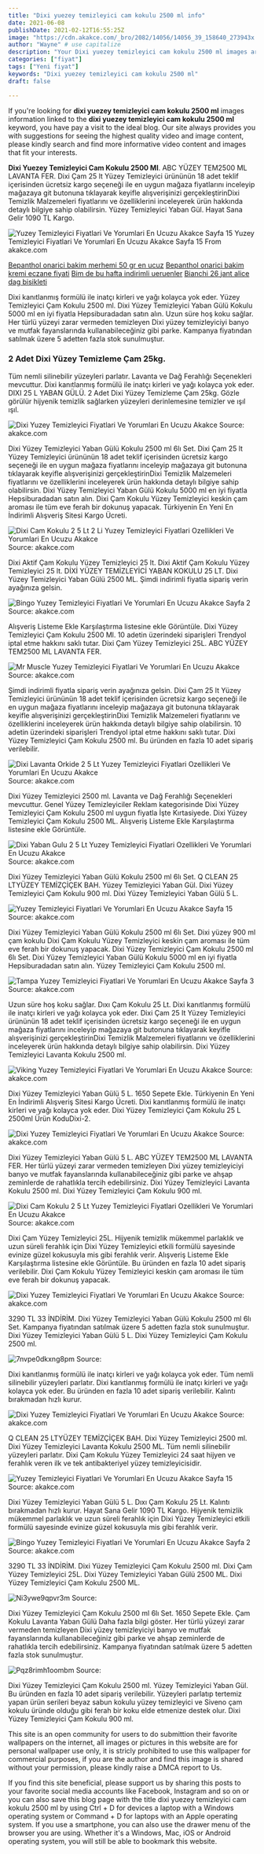 ```yaml
---
title: "Dixi yuezey temizleyici cam kokulu 2500 ml info"
date: 2021-06-08
publishDate: 2021-02-12T16:55:25Z
image: "https://cdn.akakce.com/_bro/2082/14056/14056_39_158640_273943x.jpg"
author: "Wayne" # use capitalize
description: "Your Dixi yuezey temizleyici cam kokulu 2500 ml images are ready. Dixi yuezey temizleyici cam kokulu 2500 ml are a topic that is being searched for and liked by netizens today. You can Get the Dixi yuezey temizleyici cam kokulu 2500 ml files here. Download all royalty-free photos and vectors."
categories: ["fiyat"]
tags: ["Yeni fiyat"]
keywords: "Dixi yuezey temizleyici cam kokulu 2500 ml"
draft: false

---
```


If you're looking for **dixi yuezey temizleyici cam kokulu 2500 ml** images information linked to the **dixi yuezey temizleyici cam kokulu 2500 ml** keyword, you have pay a visit to the ideal  blog.  Our site always  provides you with  suggestions  for seeing  the highest  quality video and image  content, please kindly search and find more informative video content and images  that fit your interests.

**Dixi Yuezey Temizleyici Cam Kokulu 2500 Ml**. ABC YÜZEY TEM2500 ML LAVANTA FER. Dixi Çam 25 lt Yüzey Temizleyici ürününün 18 adet teklif içerisinden ücretsiz kargo seçeneği ile en uygun mağaza fiyatlarını inceleyip mağazaya git butonuna tıklayarak keyifle alışverişinizi gerçekleştirinDixi Temizlik Malzemeleri fiyatlarını ve özelliklerini inceleyerek ürün hakkında detaylı bilgiye sahip olabilirsin. Yüzey Temizleyici Yaban Gül. Hayat Sana Gelir 1090 TL Kargo.

![Yuzey Temizleyici Fiyatlari Ve Yorumlari En Ucuzu Akakce Sayfa 15](https://iis-akakce.akamaized.net/p.x?%2F%2Fbogazicitemizlik%2Exmlbankasi%2Ecom%2Fimage%2Fdata%2Fresimler%2Fbemol%2Dgrand%2Dyuksek%2Dparfumlu%2Dyuzey%2Dtemizleme%2Dmaddesi%2Dlavanta%2D30%2Dkg%2D175%2Ejpg "Yuzey Temizleyici Fiyatlari Ve Yorumlari En Ucuzu Akakce Sayfa 15")
Yuzey Temizleyici Fiyatlari Ve Yorumlari En Ucuzu Akakce Sayfa 15 From akakce.com

[Bepanthol onarici bakim merhemi 50 gr en ucuz](/bepanthol-onarici-bakim-merhemi-50-gr-en-ucuz/)
[Bepanthol onarici bakim kremi eczane fiyati](/bepanthol-onarici-bakim-kremi-eczane-fiyati/)
[Bim de bu hafta indirimli ueruenler](/bim-de-bu-hafta-indirimli-ueruenler/)
[Bianchi 26 jant alice dag bisikleti](/bianchi-26-jant-alice-dag-bisikleti/)

Dixi kanıtlanmış formülü ile inatçı kirleri ve yağı kolayca yok eder. Yüzey Temizleyici Çam Kokulu 2500 ml. Dixi Yüzey Temizleyici Yaban Gülü Kokulu 5000 ml en iyi fiyatla Hepsiburadadan satın alın. Uzun süre hoş koku sağlar. Her türlü yüzeyi zarar vermeden temizleyen Dixi yüzey temizleyiciyi banyo ve mutfak fayanslarında kullanabileceğiniz gibi parke. Kampanya fiyatından satılmak üzere 5 adetten fazla stok sunulmuştur.

### 2 Adet Dixi Yüzey Temizleme Çam 25kg.

Tüm nemli silinebilir yüzeyleri parlatır. Lavanta ve Dağ Ferahlığı Seçenekleri mevcuttur. Dixi kanıtlanmış formülü ile inatçı kirleri ve yağı kolayca yok eder. DIXI 25 L YABAN GÜLÜ. 2 Adet Dixi Yüzey Temizleme Çam 25kg. Gözle görülür hijyenik temizlik sağlarken yüzeyleri derinlemesine temizler ve ışıl ışıl.


![Dixi Yuzey Temizleyici Fiyatlari Ve Yorumlari En Ucuzu Akakce](https://cdn.akakce.com/dixi/dixi-5-lt-x.jpg "Dixi Yuzey Temizleyici Fiyatlari Ve Yorumlari En Ucuzu Akakce")
Source: akakce.com

Dixi Yüzey Temizleyici Yaban Gülü Kokulu 2500 ml 6lı Set. Dixi Çam 25 lt Yüzey Temizleyici ürününün 18 adet teklif içerisinden ücretsiz kargo seçeneği ile en uygun mağaza fiyatlarını inceleyip mağazaya git butonuna tıklayarak keyifle alışverişinizi gerçekleştirinDixi Temizlik Malzemeleri fiyatlarını ve özelliklerini inceleyerek ürün hakkında detaylı bilgiye sahip olabilirsin. Dixi Yüzey Temizleyici Yaban Gülü Kokulu 5000 ml en iyi fiyatla Hepsiburadadan satın alın. Dixi Çam Kokulu Yüzey Temizleyici keskin çam aroması ile tüm eve ferah bir dokunuş yapacak. Türkiyenin En Yeni En İndirimli Alışveriş Sitesi Kargo Ücreti.

![Dixi Cam Kokulu 2 5 Lt 2 Li Yuzey Temizleyici Fiyatlari Ozellikleri Ve Yorumlari En Ucuzu Akakce](https://iis-akakce.akamaized.net/p.z?%2F%2Fmcdn01%2Egittigidiyor%2Enet%2F58789%2F587890498%5F0%2Ejpg "Dixi Cam Kokulu 2 5 Lt 2 Li Yuzey Temizleyici Fiyatlari Ozellikleri Ve Yorumlari En Ucuzu Akakce")
Source: akakce.com

Dixi Aktif Çam Kokulu Yüzey Temizleyici 25 lt. Dixi Aktif Çam Kokulu Yüzey Temizleyici 25 lt. DİXİ YÜZEY TEMİZLEYİCİ YABAN KOKULU 25 LT. Dixi Yüzey Temizleyici Yaban Gülü 2500 ML. Şimdi indirimli fiyatla sipariş verin ayağınıza gelsin.

![Bingo Yuzey Temizleyici Fiyatlari Ve Yorumlari En Ucuzu Akakce Sayfa 2](https://cdn.akakce.com/bingo/bingo-fresh-5-lt-x.jpg "Bingo Yuzey Temizleyici Fiyatlari Ve Yorumlari En Ucuzu Akakce Sayfa 2")
Source: akakce.com

Alışveriş Listeme Ekle Karşılaştırma listesine ekle Görüntüle. Dixi Yüzey Temizleyici Çam Kokulu 2500 Ml. 10 adetin üzerindeki siparişleri Trendyol iptal etme hakkını saklı tutar. Dixi Çam Yüzey Temizleyici 25L. ABC YÜZEY TEM2500 ML LAVANTA FER.

![Mr Muscle Yuzey Temizleyici Fiyatlari Ve Yorumlari En Ucuzu Akakce](https://cdn.akakce.com/mr-muscle/mr-muscle-glade-2-5-lt-x.jpg "Mr Muscle Yuzey Temizleyici Fiyatlari Ve Yorumlari En Ucuzu Akakce")
Source: akakce.com

Şimdi indirimli fiyatla sipariş verin ayağınıza gelsin. Dixi Çam 25 lt Yüzey Temizleyici ürününün 18 adet teklif içerisinden ücretsiz kargo seçeneği ile en uygun mağaza fiyatlarını inceleyip mağazaya git butonuna tıklayarak keyifle alışverişinizi gerçekleştirinDixi Temizlik Malzemeleri fiyatlarını ve özelliklerini inceleyerek ürün hakkında detaylı bilgiye sahip olabilirsin. 10 adetin üzerindeki siparişleri Trendyol iptal etme hakkını saklı tutar. Dixi Yüzey Temizleyici Çam Kokulu 2500 ml. Bu üründen en fazla 10 adet sipariş verilebilir.

![Dixi Lavanta Orkide 2 5 Lt Yuzey Temizleyici Fiyatlari Ozellikleri Ve Yorumlari En Ucuzu Akakce](https://cdn.akakce.com/pril/pril-2-kg-x.jpg "Dixi Lavanta Orkide 2 5 Lt Yuzey Temizleyici Fiyatlari Ozellikleri Ve Yorumlari En Ucuzu Akakce")
Source: akakce.com

Dixi Yüzey Temizleyici 2500 ml. Lavanta ve Dağ Ferahlığı Seçenekleri mevcuttur. Genel Yüzey Temizleyiciler Reklam kategorisinde Dixi Yüzey Temizleyici Çam Kokulu 2500 ml uygun fiyatla İşte Kırtasiyede. Dixi Yüzey Temizleyici Çam Kokulu 2500 ML. Alışveriş Listeme Ekle Karşılaştırma listesine ekle Görüntüle.

![Dixi Yaban Gulu 2 5 Lt Yuzey Temizleyici Fiyatlari Ozellikleri Ve Yorumlari En Ucuzu Akakce](https://cdn.akakce.com/dixi/dixi-yaban-gulu-2-5-lt-z.jpg "Dixi Yaban Gulu 2 5 Lt Yuzey Temizleyici Fiyatlari Ozellikleri Ve Yorumlari En Ucuzu Akakce")
Source: akakce.com

Dixi Yüzey Temizleyici Yaban Gülü Kokulu 2500 ml 6lı Set. Q CLEAN 25 LTYÜZEY TEMİZÇİÇEK BAH. Yüzey Temizleyici Yaban Gül. Dixi Yüzey Temizleyici Çam Kokulu 900 ml. Dixi Yüzey Temizleyici Yaban Gülü 5 L.

![Yuzey Temizleyici Fiyatlari Ve Yorumlari En Ucuzu Akakce Sayfa 15](https://iis-akakce.akamaized.net/p.x?%2F%2Fbogazicitemizlik%2Exmlbankasi%2Ecom%2Fimage%2Fdata%2Fresimler%2Fbemol%2Dgrand%2Dyuksek%2Dparfumlu%2Dyuzey%2Dtemizleme%2Dmaddesi%2Dlavanta%2D5%2Dkg%2D174%2Ejpg "Yuzey Temizleyici Fiyatlari Ve Yorumlari En Ucuzu Akakce Sayfa 15")
Source: akakce.com

Dixi Yüzey Temizleyici Yaban Gülü Kokulu 2500 ml 6lı Set. Dixi yüzey 900 ml çam kokulu Dixi Çam Kokulu Yüzey Temizleyici keskin çam aroması ile tüm eve ferah bir dokunuş yapacak. Dixi Yüzey Temizleyici Çam Kokulu 2500 ml 6lı Set. Dixi Yüzey Temizleyici Yaban Gülü Kokulu 5000 ml en iyi fiyatla Hepsiburadadan satın alın. Yüzey Temizleyici Çam Kokulu 2500 ml.

![Tampa Yuzey Temizleyici Fiyatlari Ve Yorumlari En Ucuzu Akakce Sayfa 3](https://iis-akakce.akamaized.net/p.x?%2F%2Fcdn03%2Eciceksepeti%2Ecom%2Fcicek%2Fkc8780884%2D1%2FM%2Ftampa%2Dbeyaz%2Dsabun%2Dyuzey%2Dtemizleyici%2D20lt%2Dkc8780884%2D1%2D6a2a5bdbf17646db919c5d9e7289cc18%2Ejpg "Tampa Yuzey Temizleyici Fiyatlari Ve Yorumlari En Ucuzu Akakce Sayfa 3")
Source: akakce.com

Uzun süre hoş koku sağlar. Dıxı Çam Kokulu 25 Lt. Dixi kanıtlanmış formülü ile inatçı kirleri ve yağı kolayca yok eder. Dixi Çam 25 lt Yüzey Temizleyici ürününün 18 adet teklif içerisinden ücretsiz kargo seçeneği ile en uygun mağaza fiyatlarını inceleyip mağazaya git butonuna tıklayarak keyifle alışverişinizi gerçekleştirinDixi Temizlik Malzemeleri fiyatlarını ve özelliklerini inceleyerek ürün hakkında detaylı bilgiye sahip olabilirsin. Dixi Yüzey Temizleyici Lavanta Kokulu 2500 ml.

![Viking Yuzey Temizleyici Fiyatlari Ve Yorumlari En Ucuzu Akakce](https://iis-akakce.akamaized.net/p.x?%2F%2Fmcdn01%2Egittigidiyor%2Enet%2F57401%2F574019688%5F0%2Ejpg "Viking Yuzey Temizleyici Fiyatlari Ve Yorumlari En Ucuzu Akakce")
Source: akakce.com

Dixi Yüzey Temizleyici Yaban Gülü 5 L. 1650 Sepete Ekle. Türkiyenin En Yeni En İndirimli Alışveriş Sitesi Kargo Ücreti. Dixi kanıtlanmış formülü ile inatçı kirleri ve yağı kolayca yok eder. Dixi Yüzey Temizleyici Çam Kokulu 25 L 2500ml Ürün KoduDixi-2.

![Dixi Yuzey Temizleyici Fiyatlari Ve Yorumlari En Ucuzu Akakce](https://iis-akakce.akamaized.net/p.x?%2F%2Fn11scdn%2Eakamaized%2Enet%2Fa1%2F1024%2Fev%2Dyasam%2Fyuzey%2Dtemizleyiciler%2Fdixi%2Dyuzey%2Dtemizleyici%2Dyaban%2Dgulu%2D2%2Dx%2D5%2Dl%5F%5F1257058372623140%2Epng "Dixi Yuzey Temizleyici Fiyatlari Ve Yorumlari En Ucuzu Akakce")
Source: akakce.com

Dixi Yüzey Temizleyici Yaban Gülü 5 L. ABC YÜZEY TEM2500 ML LAVANTA FER. Her türlü yüzeyi zarar vermeden temizleyen Dixi yüzey temizleyiciyi banyo ve mutfak fayanslarında kullanabileceğiniz gibi parke ve ahşap zeminlerde de rahatlıkla tercih edebilirsiniz. Dixi Yüzey Temizleyici Lavanta Kokulu 2500 ml. Dixi Yüzey Temizleyici Çam Kokulu 900 ml.

![Dixi Cam Kokulu 2 5 Lt Yuzey Temizleyici Fiyatlari Ozellikleri Ve Yorumlari En Ucuzu Akakce](https://cdn.akakce.com/dixi/dixi-cam-kokulu-2-5-lt-z.jpg "Dixi Cam Kokulu 2 5 Lt Yuzey Temizleyici Fiyatlari Ozellikleri Ve Yorumlari En Ucuzu Akakce")
Source: akakce.com

Dixi Çam Yüzey Temizleyici 25L. Hijyenik temizlik mükemmel parlaklık ve uzun süreli ferahlık için Dixi Yüzey Temizleyici etkili formülü sayesinde evinize güzel kokusuyla mis gibi ferahlık verir. Alışveriş Listeme Ekle Karşılaştırma listesine ekle Görüntüle. Bu üründen en fazla 10 adet sipariş verilebilir. Dixi Çam Kokulu Yüzey Temizleyici keskin çam aroması ile tüm eve ferah bir dokunuş yapacak.

![Dixi Yuzey Temizleyici Fiyatlari Ve Yorumlari En Ucuzu Akakce](https://cdn.akakce.com/dixi/dixi-900-ml-x.jpg "Dixi Yuzey Temizleyici Fiyatlari Ve Yorumlari En Ucuzu Akakce")
Source: akakce.com

3290 TL 33 İNDİRİM. Dixi Yüzey Temizleyici Yaban Gülü Kokulu 2500 ml 6lı Set. Kampanya fiyatından satılmak üzere 5 adetten fazla stok sunulmuştur. Dixi Yüzey Temizleyici Yaban Gülü 5 L. Dixi Yüzey Temizleyici Çam Kokulu 2500 ml.

![7nvpe0dkxng8pm](https://iis-akakce.akamaized.net/p.x?%2F%2Fd23ic3f0nw4szy%2Ecloudfront%2Enet%2Fmarketpaketi%2Fproducts%2Fmin%2F274195%2Fcif%2Dahsap%2Dtemizleyici%2D2500%2Dml%2D1865230d7374c20c1bc56ddfd5eca063%2Ejpg "7nvpe0dkxng8pm")
Source: 

Dixi kanıtlanmış formülü ile inatçı kirleri ve yağı kolayca yok eder. Tüm nemli silinebilir yüzeyleri parlatır. Dixi kanıtlanmış formülü ile inatçı kirleri ve yağı kolayca yok eder. Bu üründen en fazla 10 adet sipariş verilebilir. Kalıntı bırakmadan hızlı kurur.

![Dixi Yuzey Temizleyici Fiyatlari Ve Yorumlari En Ucuzu Akakce](https://iis-akakce.akamaized.net/p.x?%2F%2Fn11scdn%2Eakamaized%2Enet%2Fa1%2F1024%2Fev%2Dyasam%2Fyuzey%2Dtemizleyiciler%2Fdixi%2Dyuzey%2Dtemizleyici%2Dlavanta%2Dorkide%2D2%2Dx%2D2500%2Dml%5F%5F1559314004741285%2Ejpg "Dixi Yuzey Temizleyici Fiyatlari Ve Yorumlari En Ucuzu Akakce")
Source: akakce.com

Q CLEAN 25 LTYÜZEY TEMİZÇİÇEK BAH. Dixi Yüzey Temizleyici 2500 ml. Dixi Yüzey Temizleyici Lavanta Kokulu 2500 ML. Tüm nemli silinebilir yüzeyleri parlatır. Dixi Çam Kokulu Yüzey Temizleyici 24 saat hijyen ve ferahlık veren ilk ve tek antibakteriyel yüzey temizleyicisidir.

![Yuzey Temizleyici Fiyatlari Ve Yorumlari En Ucuzu Akakce Sayfa 15](https://iis-akakce.akamaized.net/p.x?%2F%2Fbogazicitemizlik%2Exmlbankasi%2Ecom%2Fimage%2Fdata%2Fresimler%2Fbemol%2Dgrand%2Dyuksek%2Dparfumlu%2Dyuzey%2Dtemizleme%2Dmaddesi%2Dlavanta%2D30%2Dkg%2D175%2Ejpg "Yuzey Temizleyici Fiyatlari Ve Yorumlari En Ucuzu Akakce Sayfa 15")
Source: akakce.com

Dixi Yüzey Temizleyici Yaban Gülü 5 L. Dıxı Çam Kokulu 25 Lt. Kalıntı bırakmadan hızlı kurur. Hayat Sana Gelir 1090 TL Kargo. Hijyenik temizlik mükemmel parlaklık ve uzun süreli ferahlık için Dixi Yüzey Temizleyici etkili formülü sayesinde evinize güzel kokusuyla mis gibi ferahlık verir.

![Bingo Yuzey Temizleyici Fiyatlari Ve Yorumlari En Ucuzu Akakce Sayfa 2](https://iis-akakce.akamaized.net/p.x?%2F%2Fproductimages%2Ehepsiburada%2Enet%2Fs%2F10%2F600%2F9217381072946%2Ejpg "Bingo Yuzey Temizleyici Fiyatlari Ve Yorumlari En Ucuzu Akakce Sayfa 2")
Source: akakce.com

3290 TL 33 İNDİRİM. Dixi Yüzey Temizleyici Çam Kokulu 2500 ml. Dixi Çam Yüzey Temizleyici 25L. Dixi Yüzey Temizleyici Yaban Gülü 2500 ML. Dixi Yüzey Temizleyici Çam Kokulu 2500 ML.

![Ni3ywe9qpvr3m](https://cdn.akakce.com/_bro/3093/14071/14071_6_158872_275153x.jpg "Ni3ywe9qpvr3m")
Source: 

Dixi Yüzey Temizleyici Çam Kokulu 2500 ml 6lı Set. 1650 Sepete Ekle. Çam Kokulu Lavanta Yaban Gülü Daha fazla bilgi göster. Her türlü yüzeyi zarar vermeden temizleyen Dixi yüzey temizleyiciyi banyo ve mutfak fayanslarında kullanabileceğiniz gibi parke ve ahşap zeminlerde de rahatlıkla tercih edebilirsiniz. Kampanya fiyatından satılmak üzere 5 adetten fazla stok sunulmuştur.

![Pqz8rimh1oombm](https://cdn.akakce.com/_bro/2082/14056/14056_39_158640_273943x.jpg "Pqz8rimh1oombm")
Source: 

Dixi Yüzey Temizleyici Çam Kokulu 2500 ml. Yüzey Temizleyici Yaban Gül. Bu üründen en fazla 10 adet sipariş verilebilir. Yüzeyleri parlatıp tertemiz yapan ürün serileri beyaz sabun kokulu yüzey temizleyici ve Siveno çam kokulu üründe olduğu gibi ferah bir koku elde etmenize destek olur. Dixi Yüzey Temizleyici Çam Kokulu 900 ml.

This site is an open community for users to do submittion their favorite wallpapers on the internet, all images or pictures in this website are for personal wallpaper use only, it is stricly prohibited to use this wallpaper for commercial purposes, if you are the author and find this image is shared without your permission, please kindly raise a DMCA report to Us.

If you find this site beneficial, please support us by sharing this posts to your favorite social media accounts like Facebook, Instagram and so on or you can also save this blog page with the title dixi yuezey temizleyici cam kokulu 2500 ml by using Ctrl + D for devices a laptop with a Windows operating system or Command + D for laptops with an Apple operating system. If you use a smartphone, you can also use the drawer menu of the browser you are using. Whether it's a Windows, Mac, iOS or Android operating system, you will still be able to bookmark this website.
